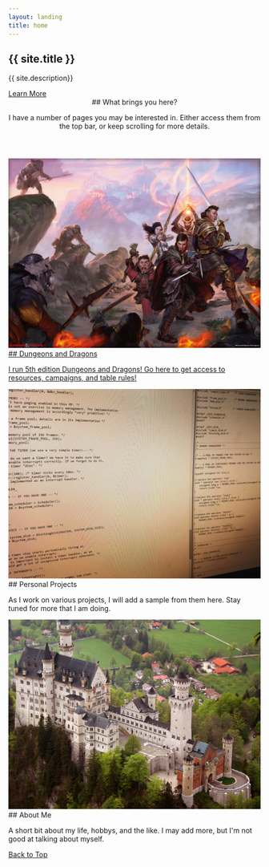 ```yaml
---
layout: landing
title: home
---
```


<!-- Banner -->
<section id="banner">
<div class="inner" markdown="1">

## {{ site.title }}

{{ site.description}}

</div>
<a href="#one" class="more scrolly">Learn More</a>
</section>

<!-- Hub -->
<section id="one" class="wrapper style1 special">
<div class="inner">
<header class="major" markdown="1">
## What brings you here?

I have a number of pages you may be interested in. Either access them from the top bar, or keep scrolling for more details.
</header>
</div>
</section>

<!-- Two -->
<section id="two" class="wrapper alt style2">

<section class="spotlight">
<a href=""https://www.google.com>
<div class="image"><img src="images/5eparty.jpg" alt="" /></div>
<div class="content" markdown="1">
## Dungeons and Dragons

I run 5th edition Dungeons and Dragons! Go here to get access to resources, campaigns, and table rules!
</div>
</a>
</section>

<section class="spotlight">
<div class="image"><img src="images/cscode.jpg" alt="" /></div>
<div class="content" markdown="1">
## Personal Projects

As I work on various projects, I will add a sample from them here. Stay tuned for more that I am doing.
</div>
</section>

<section class="spotlight">
<div class="image"><img src="images/castle.jpg" alt="" /></div>
<div class="content" markdown="1">
## About Me

A short bit about my life, hobbys, and the like. I may add more, but I'm not good at talking about myself.
</div>
</section>

</section>

<!-- CTA -->
<section id="cta" class="wrapper style4">
    <div class="inner">
		<a href="#" class="button fit">Back to Top</a>
    </div>
</section>
